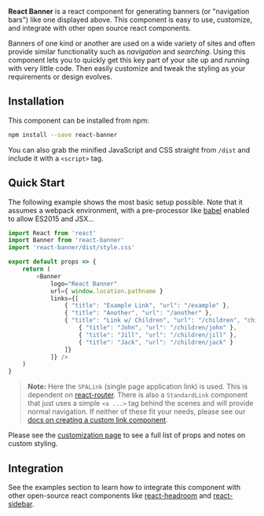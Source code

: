 **React Banner** is a react component for generating banners (or "navigation bars") like one displayed above. This component is easy to use, customize, and integrate with other open source react components. 

Banners of one kind or another are used on a wide variety of sites and often provide similar functionality such as _navigation_ and _searching_. Using this component lets you to quickly get this key part of your site up and running with very little code. Then easily customize and tweak the styling as your requirements or design evolves.


## Installation

This component can be installed from npm:

```bash
npm install --save react-banner
```

You can also grab the minified JavaScript and CSS straight from `/dist` and include it with a `<script>` tag.


## Quick Start

The following example shows the most basic setup possible. Note that it assumes a webpack environment, with a pre-processor like [babel][1] enabled to allow ES2015 and JSX...

```javascript
import React from 'react'
import Banner from 'react-banner'
import 'react-banner/dist/style.css'

export default props => {
    return (
        <Banner
            logo="React Banner"
            url={ window.location.pathname }
            links={[
                { "title": "Example Link", "url": "/example" },
                { "title": "Another", "url": "/another" },
                { "title": "Link w/ Children", "url": "/children", "children": [
                    { "title": "John", "url": "/children/john" },
                    { "title": "Jill", "url": "/children/jill" },
                    { "title": "Jack", "url": "/children/jack" }
                ]}
            ]} />
    )
}
```

> **Note:** Here the `SPALink` (single page application link) is used. This is dependent on [react-router][4]. There is also a `StandardLink` component that just uses a simple `<a ...>` tag behind the scenes and will provide normal navigation. If neither of these fit your needs, please see our [docs on creating a custom link component][5].

Please see the [customization page][5] to see a full list of props and notes on custom styling.


## Integration

See the examples section to learn how to integrate this component with other open-source react components like [react-headroom][2] and [react-sidebar][3].


[1]: https://babeljs.io/
[2]: ./integration/headroom
[3]: ./integration/sidebar
[4]: https://github.com/ReactTraining/react-router
[5]: ./customization